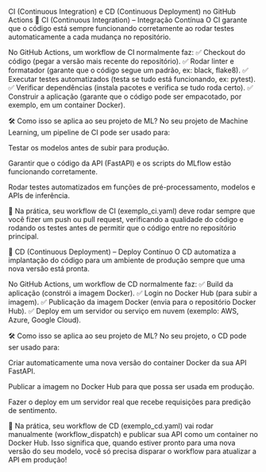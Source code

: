 CI (Continuous Integration) e CD (Continuous Deployment) no GitHub Actions
🔹 CI (Continuous Integration) – Integração Contínua
O CI garante que o código está sempre funcionando corretamente ao rodar testes automaticamente a cada mudança no repositório.

No GitHub Actions, um workflow de CI normalmente faz:
✅ Checkout do código (pegar a versão mais recente do repositório).
✅ Rodar linter e formatador (garante que o código segue um padrão, ex: black, flake8).
✅ Executar testes automatizados (testa se tudo está funcionando, ex: pytest).
✅ Verificar dependências (instala pacotes e verifica se tudo roda certo).
✅ Construir a aplicação (garante que o código pode ser empacotado, por exemplo, em um container Docker).

🛠 Como isso se aplica ao seu projeto de ML?
No seu projeto de Machine Learning, um pipeline de CI pode ser usado para:

Testar os modelos antes de subir para produção.

Garantir que o código da API (FastAPI) e os scripts do MLflow estão funcionando corretamente.

Rodar testes automatizados em funções de pré-processamento, modelos e APIs de inferência.

📌 Na prática, seu workflow de CI (exemplo_ci.yaml) deve rodar sempre que você fizer um push ou pull request, verificando a qualidade do código e rodando os testes antes de permitir que o código entre no repositório principal.

🔹 CD (Continuous Deployment) – Deploy Contínuo
O CD automatiza a implantação do código para um ambiente de produção sempre que uma nova versão está pronta.

No GitHub Actions, um workflow de CD normalmente faz:
✅ Build da aplicação (constrói a imagem Docker).
✅ Login no Docker Hub (para subir a imagem).
✅ Publicação da imagem Docker (envia para o repositório Docker Hub).
✅ Deploy em um servidor ou serviço em nuvem (exemplo: AWS, Azure, Google Cloud).

🛠 Como isso se aplica ao seu projeto de ML?
No seu projeto, o CD pode ser usado para:

Criar automaticamente uma nova versão do container Docker da sua API FastAPI.

Publicar a imagem no Docker Hub para que possa ser usada em produção.

Fazer o deploy em um servidor real que recebe requisições para predição de sentimento.

📌 Na prática, seu workflow de CD (exemplo_cd.yaml) vai rodar manualmente (workflow_dispatch) e publicar sua API como um container no Docker Hub. Isso significa que, quando estiver pronto para uma nova versão do seu modelo, você só precisa disparar o workflow para atualizar a API em produção!
